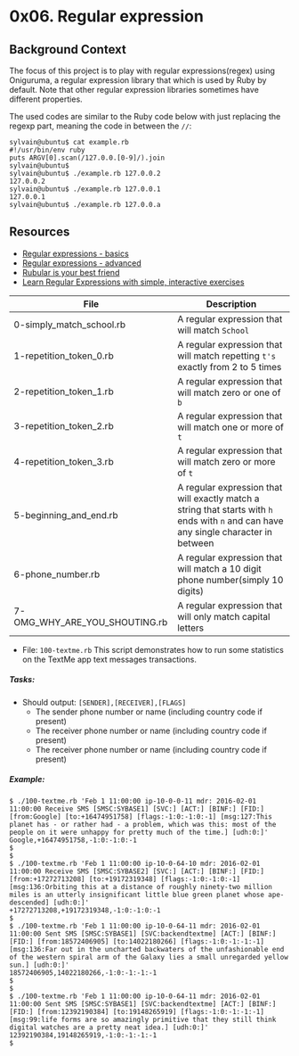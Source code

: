 # 0x06. Regular expression
## Background Context
The focus of this project is to play with regular expressions(regex) using Oniguruma, a regular expression library that which is used by Ruby by default. Note that other regular expression libraries sometimes have different properties.

The used codes are similar to the Ruby code below with just replacing the regexp part, meaning the code in between the `//`:

```
sylvain@ubuntu$ cat example.rb
#!/usr/bin/env ruby
puts ARGV[0].scan(/127.0.0.[0-9]/).join
sylvain@ubuntu$
sylvain@ubuntu$ ./example.rb 127.0.0.2
127.0.0.2
sylvain@ubuntu$ ./example.rb 127.0.0.1
127.0.0.1
sylvain@ubuntu$ ./example.rb 127.0.0.a
```

## Resources
* [Regular expressions - basics](https://www.slideshare.net/neha_jain/introducing-regular-expressions)
* [Regular expressions - advanced](https://www.slideshare.net/neha_jain/advanced-regular-expressions-80296518)
* [Rubular is your best friend](https://rubular.com/)
* [Learn Regular Expressions with simple, interactive exercises](https://regexone.com/)

|File						|Description							|
|-----------------------------------|-----------------------------------------------------|
|0-simply_match_school.rb		|A regular expression that will match `School`			|
|1-repetition_token_0.rb		|A regular expression that will match repetting `t's` exactly from 2 to 5 times|
|2-repetition_token_1.rb		|A regular expression that will match zero or one of `b`	|
|3-repetition_token_2.rb		|A regular expression that will match one or more of `t`	|
|4-repetition_token_3.rb		|A regular expression that will match zero or more of `t`	|
|5-beginning_and_end.rb			|A regular expression that will exactly match a string that starts with `h` ends with `n` and can have any single character in between|
|6-phone_number.rb			|A regular expression that will match a 10 digit phone number(simply 10 digits)	|
|7-OMG_WHY_ARE_YOU_SHOUTING.rb	|A regular expression that will only match capital letters	|

+ File: `100-textme.rb`
This script demonstrates how to run some statistics on the TextMe app text messages transactions.
##### Tasks:
+ Should output: `[SENDER],[RECEIVER],[FLAGS]`
	- The sender phone number or name (including country code if present)
	- The receiver phone number or name (including country code if present)
	- The receiver phone number or name (including country code if present)
##### Example:
```
$ ./100-textme.rb 'Feb 1 11:00:00 ip-10-0-0-11 mdr: 2016-02-01 11:00:00 Receive SMS [SMSC:SYBASE1] [SVC:] [ACT:] [BINF:] [FID:] [from:Google] [to:+16474951758] [flags:-1:0:-1:0:-1] [msg:127:This planet has - or rather had - a problem, which was this: most of the people on it were unhappy for pretty much of the time.] [udh:0:]'
Google,+16474951758,-1:0:-1:0:-1
$
$
$ ./100-textme.rb 'Feb 1 11:00:00 ip-10-0-64-10 mdr: 2016-02-01 11:00:00 Receive SMS [SMSC:SYBASE2] [SVC:] [ACT:] [BINF:] [FID:] [from:+17272713208] [to:+19172319348] [flags:-1:0:-1:0:-1] [msg:136:Orbiting this at a distance of roughly ninety-two million miles is an utterly insignificant little blue green planet whose ape-descended] [udh:0:]'
+17272713208,+19172319348,-1:0:-1:0:-1
$
$ ./100-textme.rb 'Feb 1 11:00:00 ip-10-0-64-11 mdr: 2016-02-01 11:00:00 Sent SMS [SMSC:SYBASE1] [SVC:backendtextme] [ACT:] [BINF:] [FID:] [from:18572406905] [to:14022180266] [flags:-1:0:-1:-1:-1] [msg:136:Far out in the uncharted backwaters of the unfashionable end of the western spiral arm of the Galaxy lies a small unregarded yellow sun.] [udh:0:]'
18572406905,14022180266,-1:0:-1:-1:-1
$
$
$ ./100-textme.rb 'Feb 1 11:00:00 ip-10-0-64-11 mdr: 2016-02-01 11:00:00 Sent SMS [SMSC:SYBASE1] [SVC:backendtextme] [ACT:] [BINF:] [FID:] [from:12392190384] [to:19148265919] [flags:-1:0:-1:-1:-1] [msg:99:life forms are so amazingly primitive that they still think digital watches are a pretty neat idea.] [udh:0:]'
12392190384,19148265919,-1:0:-1:-1:-1
$
```
